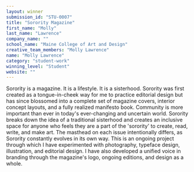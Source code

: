 ```yaml
---
layout: winner
submission_id: "STU-0007"
title: "Sorority Magazine"
first_name: "Molly"
last_name: "Lawrence"
company_name: ""
school_name: "Maine College of Art and Design"
creative_team_members: "Molly Lawrence"
name: "Molly Lawrence"
category: "student-work"
winning_level: "Student"
website: ""
---
```


Sorority is a magazine. It is a lifestyle. It is a sisterhood. Sorority was first created as a tongue-in-cheek way for me to practice editorial design but has since blossomed into a complete set of magazine covers, interior concept layouts, and a fully realized manifesto book. Community is more important than ever in today's ever-changing and uncertain world. Sorority breaks down the idea of a traditional sisterhood and creates an inclusive space for anyone who feels they are a part of the 'sorority' to create, read, write, and make art. The masthead on each issue intentionally differs, as Sorority constantly evolves in its own way. This is an ongoing project through which I have experimented with photography, typeface design, illustration, and editorial design. I have also developed a unified voice in branding through the magazine's logo, ongoing editions, and design as a whole.
